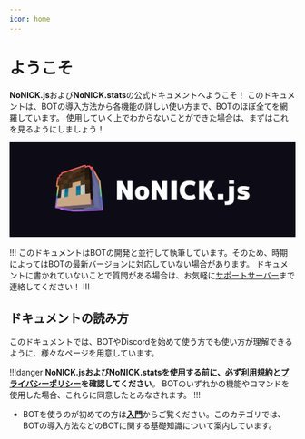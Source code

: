 ```yaml
---
icon: home
---
```


# ようこそ
**NoNICK.js**および**NoNICK.stats**の公式ドキュメントへようこそ！
このドキュメントは、BOTの導入方法から各機能の詳しい使い方まで、BOTのほぼ全てを網羅しています。
使用していく上でわからないことができた場合は、まずはこれを見るようにしましょう！

![](/static/banner.png)

!!!
このドキュメントはBOTの開発と並行して執筆しています。そのため、時期によってはBOTの最新バージョンに対応していない場合があります。
ドキュメントに書かれていないことで質問がある場合は、お気軽に[サポートサーバー](https://discord.gg/fVcjCNn733)まで連絡してください！
!!!

## ドキュメントの読み方
このドキュメントでは、BOTやDiscordを始めて使う方でも使い方が理解できるように、様々なページを用意しています。

!!!danger
**NoNICK.jsおよびNoNICK.statsを使用する前に、必ず[利用規約](/important/teams-of-service.md)と[プライバシーポリシー](/important/privacy-policy.md)を確認してください**。
BOTのいずれかの機能やコマンドを使用した場合、これらに同意したとみなされます。
!!!

* BOTを使うのが初めての方は[**入門**](/tutorial/introduction.md)からご覧ください。このカテゴリでは、BOTの導入方法などのBOTに関する基礎知識について案内しています。
